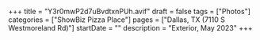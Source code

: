 +++
title = "Y3r0mwP2d7uBvdtxnPUh.avif"
draft = false
tags = ["Photos"]
categories = ["ShowBiz Pizza Place"]
pages = ["Dallas, TX (7110 S Westmoreland Rd)"]
startDate = ""
description = "Exterior, May 2023"
+++

